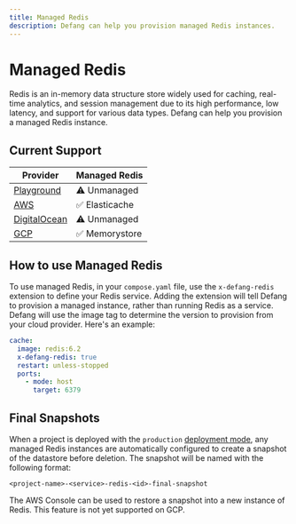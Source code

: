 ```yaml
---
title: Managed Redis
description: Defang can help you provision managed Redis instances.
---
```


# Managed Redis

Redis is an in-memory data structure store widely used for caching, real-time analytics, and session management due to its high performance, low latency, and support for various data types. Defang can help you provision a managed Redis instance.

## Current Support

| Provider | Managed Redis |
| --- | --- |
| [Playground](/docs/providers/playground#managed-services) | ⚠️ Unmanaged |
| [AWS](/docs/providers/aws#managed-storage) | ✅ Elasticache |
| [DigitalOcean](/docs/providers/digitalocean#future-improvements) | ⚠️ Unmanaged |
| [GCP](/docs/providers/gcp#managed-services) | ✅ Memorystore |

## How to use Managed Redis

To use managed Redis, in your `compose.yaml` file, use the `x-defang-redis` extension to define your Redis service. Adding the extension will tell Defang to provision a managed instance, rather than running Redis as a service. Defang will use the image tag to determine the version to provision from your cloud provider. Here's an example:

```yaml
cache:
  image: redis:6.2
  x-defang-redis: true
  restart: unless-stopped
  ports:
    - mode: host
      target: 6379
```

## Final Snapshots

When a project is deployed with the `production` [deployment mode](/docs/concepts/deployment-modes), any managed Redis instances are automatically
configured to create a snapshot of the datastore before deletion. The snapshot will be named with the following format:

`
<project-name>-<service>-redis-<id>-final-snapshot
`

The AWS Console can be used to restore a snapshot into a new instance of Redis. This feature is not yet supported on GCP.
